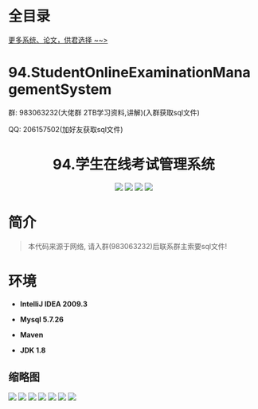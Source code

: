 # 全目录

[更多系统、论文，供君选择 ~~>](https://www.yuque.com/wisebit/blog)

# 94.StudentOnlineExaminationManagementSystem

<p>群: 983063232(大佬群 2TB学习资料,讲解)(入群获取sql文件)</p>
<p>QQ: 206157502(加好友获取sql文件)</p>

<p><h1 align="center">94.学生在线考试管理系统</h1></p>

<p align="center">
	<img src="https://img.shields.io/badge/jdk-1.8-orange.svg"/>
    <img src="https://img.shields.io/badge/spring-5.x-lightgrey.svg"/>
    <img src="https://img.shields.io/badge/struts2-3.x-blue.svg"/>
    <img src="https://img.shields.io/badge/hibernate-3.x-blue.svg"/>
</p>

# 简介

> 本代码来源于网络, 请入群(983063232)后联系群主索要sql文件!
>
# 环境

- <b>IntelliJ IDEA 2009.3</b>

- <b>Mysql 5.7.26</b>

- <b>Maven</b>

- <b>JDK 1.8</b>



## 缩略图

![](https://bitwise.oss-cn-heyuan.aliyuncs.com/2024/9/10/5a30daec-6363-43c1-b271-71fe26eea8c3.png)
![](https://bitwise.oss-cn-heyuan.aliyuncs.com/2024/9/10/e74c1282-3c64-425e-96fb-5139910768dc.png)
![](https://bitwise.oss-cn-heyuan.aliyuncs.com/2024/9/10/fc6aa3f8-8f0e-4738-b616-92bbd466202c.png)
![](https://bitwise.oss-cn-heyuan.aliyuncs.com/2024/9/10/d490c3fd-6076-4ecd-ab71-35be9a4e196d.png)
![](https://bitwise.oss-cn-heyuan.aliyuncs.com/2024/9/10/65309747-1c37-4a26-9702-842f74998d85.png)
![](https://bitwise.oss-cn-heyuan.aliyuncs.com/2024/9/10/946810ee-37e0-48ba-bc6b-6ad9ecf8f132.png)
![](https://bitwise.oss-cn-heyuan.aliyuncs.com/2024/9/10/3aff88a2-0401-49ee-b545-db482f410c86.png)


